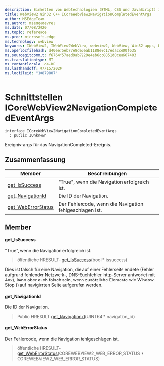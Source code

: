 ```yaml
---
description: Einbetten von Webtechnologien (HTML, CSS und JavaScript) in ihre systemeigenen Anwendungen mit dem Microsoft Edge WebView2-Steuerelement
title: WebView2 Win32 C++ ICoreWebView2NavigationCompletedEventArgs
author: MSEdgeTeam
ms.author: msedgedevrel
ms.date: 07/08/2020
ms.topic: reference
ms.prod: microsoft-edge
ms.technology: webview
keywords: IWebView2, IWebView2WebView, webview2, WebView, Win32-apps, Win32, Edge, ICoreWebView2, ICoreWebView2Controller, Browser-Steuerelement, Edge-HTML, ICoreWebView2NavigationCompletedEventArgs
ms.openlocfilehash: d40ee75eb77e8de6eab1188e6c17edacce00f635
ms.sourcegitcommit: f6764f57aed9ab7229e4eb6cc8851d0cea667403
ms.translationtype: MT
ms.contentlocale: de-DE
ms.lasthandoff: 07/15/2020
ms.locfileid: "10879807"
---
```

# Schnittstellen ICoreWebView2NavigationCompletedEventArgs 

```
interface ICoreWebView2NavigationCompletedEventArgs
  : public IUnknown
```

Ereignis-args für das NavigationCompleted-Ereignis.

## Zusammenfassung

 Member                        | Beschreibungen
--------------------------------|---------------------------------------------
[get_IsSuccess](#get_issuccess) | "True", wenn die Navigation erfolgreich ist.
[get_NavigationId](#get_navigationid) | Die ID der Navigation.
[get_WebErrorStatus](#get_weberrorstatus) | Der Fehlercode, wenn die Navigation fehlgeschlagen ist.

## Member

#### get_IsSuccess 

"True", wenn die Navigation erfolgreich ist.

> öffentliche HRESULT- [get_IsSuccess](#get_issuccess)(bool * issuccess)

Dies ist falsch für eine Navigation, die auf einer Fehlerseite endete (Fehler aufgrund fehlender Netzwerk-, DNS-Suchfehler, http-Server antwortet mit 4xx), kann aber auch falsch sein, wenn zusätzliche Elemente wie Window. Stop () auf navigierten Seite aufgerufen werden.

#### get_NavigationId 

Die ID der Navigation.

> Public HRESULT [get_NavigationId](#get_navigationid)(UINT64 * navigation_id)

#### get_WebErrorStatus 

Der Fehlercode, wenn die Navigation fehlgeschlagen ist.

> öffentliche HRESULT- [get_WebErrorStatus](#get_weberrorstatus)(COREWEBVIEW2_WEB_ERROR_STATUS * COREWEBVIEW2_WEB_ERROR_STATUS)

